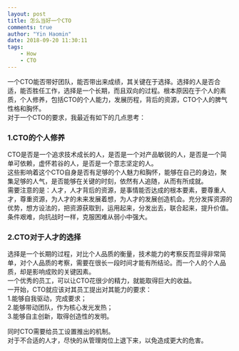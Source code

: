 ```yaml
---
layout: post
title: 怎么当好一个CTO
comments: true
author: "Yin Haomin"
date: 2018-09-20 11:30:11
tags:
    - How
    - CTO
---
```


一个CTO能否带好团队，能否带出来成绩，其关键在于选择。选择的人是否合适，能否胜任工作，选择是一个长期，而且双向的过程。根本原因在于个人的素质，个人修养，包括CTO的个人能力，发展历程，背后的资源，CTO个人的脾气性格和胸怀。<br>
对于一个CTO的要求，我最近有如下的几点思考：
### 1.CTO的个人修养
CTO是否是一个追求技术成长的人，是否是一个对产品敏锐的人，是否是一个简单可依赖，虚怀若谷的人，是否是一个意志坚定的人。<br>
这些影响着这个CTO自身是否有足够的个人魅力和胸怀，能够在自己的身边，聚集足够的人气，是否能够在关键的时刻，依然有人追随，从而有所成就。<br>
需要注意的是：人才，人才背后的资源，是事情能否达成的根本要素，要尊重人才，尊重资源，为人才的未来发展着想，为人才的发展创造机会。充分发挥资源的优势，想方设法的，把资源获取到，运用起来，分发出去，联合起来，提升价值。条件艰难，向抗战时一样，克服困难从弱小中强大。<br>
### 2.CTO对于人才的选择
选择是一个长期的过程，对比个人品质的衡量，技术能力的考察反而显得非常简单，对个人品质的考察，需要在很长一段时间才能有所结论。而一个人的个人品质，却是影响成败的关键因素。<br>
一个优秀的员工，可以让CTO花很少的精力，就能取得巨大的收益。<br>
一开始，CTO就应该对其员工提出对其能力的要求：<br>
1.能够自我驱动，完成要求；<br>
2.能够带动团队，作为核心发光发热；<br>
3.能够自主创新，取得创造性的发明。<br>

同时CTO需要给员工设置推出的机制。<br>
对于不合适的人才，尽快的从管理岗位上退下来，以免造成更大的危害。<br>
